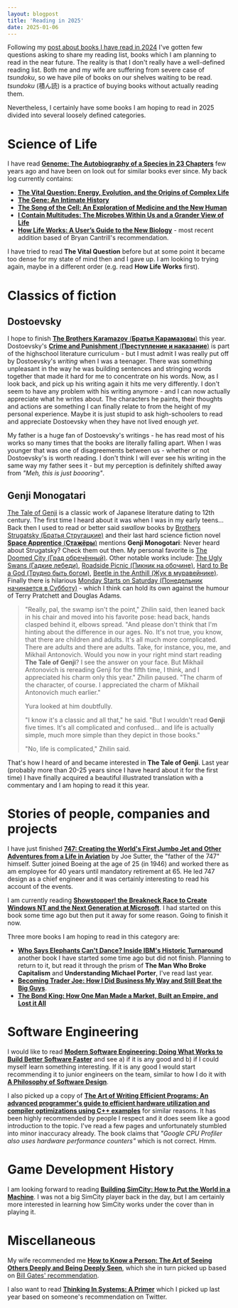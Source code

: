 ```yaml
---
layout: blogpost
title: 'Reading in 2025'
date: 2025-01-06
---
```


Following my [post about books I have read in 2024](/blog/2024/12/26/my-year-in-books.html)
I've gotten few questions asking to share my reading list, books which I am
planning to read in the near future. The reality is that I don't really have
a well-defined reading list. Both me and my wife are suffering from severe
case of _tsundoku_, so we have pile of books on our shelves waiting to be
read. <sidenote><em>tsundoku</em> (積ん読) is a practice of buying
books without actually reading them.</sidenote>

Nevertheless, I certainly have some books I am hoping to read in 2025 divided
into several loosely defined categories.

# Science of Life

I have read [**Genome: The Autobiography of a Species in 23 Chapters**](https://www.goodreads.com/book/show/4591.Genome)
few years ago and have been on look out for similar books ever since. My back
log currently contains:

* [**The Vital Question: Energy, Evolution, and the Origins of Complex Life**](https://www.goodreads.com/book/show/26530386-the-vital-question)
* [**The Gene: An Intimate History**](https://www.goodreads.com/book/show/27276428-the-gene)
* [**The Song of the Cell: An Exploration of Medicine and the New Human**](https://www.goodreads.com/book/show/60321392-the-song-of-the-cell)
* [**I Contain Multitudes: The Microbes Within Us and a Grander View of Life**](https://www.goodreads.com/book/show/27213168-i-contain-multitudes)
* [**How Life Works: A User’s Guide to the New Biology**](https://www.goodreads.com/book/show/123012858-how-life-works) - most recent addition based of Bryan Cantrill's recommendation.

I have tried to read **The Vital Question** before but at some point it became
too dense for my state of mind then and I gave up. I am looking to trying again,
maybe in a different order (e.g. read **How Life Works** first).

# Classics of fiction

## Dostoevsky

I hope to finish [**The Brothers Karamazov** (**Братья Карамазовы**)](https://www.goodreads.com/book/show/4934.The_Brothers_Karamazov)
this year. Dostoevsky's [**Crime and Punishment** (**Преступление и наказание**)](https://www.goodreads.com/book/show/7144.Crime_and_Punishment)
is part of the highschool literature curriculum - but I must admit I was really
put off by Dostoevsky's _writing_ when I was a teenager. There was something
unpleasant in the way he was building sentences and stringing words together
that made it hard for me to concentrate on his words. Now, as I look back,
and pick up his writing again it hits me very differently. I don't seem to have
any problem with his writing anymore - and I can now actually appreciate what
he writes about. The characters he paints, their thoughts and actions are
something I can finally relate to from the height of my personal experience.
Maybe it is just stupid to ask high-schoolers to read and appreciate Dostoevsky
when they have not lived enough _yet_.

My father is a huge fan of Dostoevsky's writings - he has read most of his
works so many times that the books are literally falling apart. When I was
younger that was one of disagreements between us - whether or not Dostoevsky's
is worth reading. I don't think I will ever see his writing in the same way
my father sees it - but my perception is definitely shifted away from _"Meh,
this is just boooring"_.

## Genji Monogatari

[The Tale of Genji](https://en.wikipedia.org/wiki/The_Tale_of_Genji) is a
classic work of Japanese literature dating to 12th century. The first time
I heard about it was when I was in my early teens... Back then I used to read
or better said _swallow_ books by [Brothers Strugatsky (Братья Стругацкие)](https://en.wikipedia.org/wiki/Arkady_and_Boris_Strugatsky) and
their last hard science fiction novel [**Space Apprentice** (**Стажёры**)](https://en.wikipedia.org/wiki/Space_Apprentice)
mentions **Genji Monogotari**: <sidenote>Never heard about Strugatsky? Check them out then. My personal favorite is <a href="https://www.goodreads.com/book/show/27219742-the-doomed-city">The Doomed City (Град обречённый)</a>. Other notable works include: <a href="https://www.goodreads.com/book/show/1255122.The_Ugly_Swans">The Ugly Swans (Гадкие лебеди)</a>, <a href="https://www.goodreads.com/book/show/331256.Roadside_Picnic">Roadside Picnic (Пикник на обочине)</a>, <a href="https://www.goodreads.com/book/show/759517.Hard_to_Be_a_God">Hard to Be a God (Трудно быть богом)</a>, <a href="https://www.goodreads.com/book/show/759514.Beetle_in_the_Anthill">Beetle in the Anthill (Жук в муравейнике)</a>. Finally there is hilarious <a href="https://www.goodreads.com/book/show/18215601-monday-starts-on-saturday">Monday Starts on Saturday (Понедельник начинается в Субботу)</a> - which I think can hold its own against the humour of Terry Pratchett and Douglas Adams.</sidenote>

> "Really, pal, the swamp isn't the point," Zhilin said, then leaned back in his
> chair and moved into his favorite pose: head back, hands clasped behind it,
> elbows spread. "And please don't think that I'm hinting about the difference
> in our ages. No. It's not true, you know, that there are children and adults.
> It's all much more complicated. There are adults and there are adults.
> Take, for instance, you, me, and Mikhail Antonovich. Would you now in your
> right mind start reading **The Tale of Genji**? I see the answer on your face.
> But Mikhail Antonovich is rereading Genji for the fifth time, I think, and
> I appreciated his charm only this year." Zhilin paused. "The charm of the
> character, of course. I appreciated the charm of Mikhail Antonovich much
> earlier."
>
> Yura looked at him doubtfully.
>
> "I know it's a classic and all that," he said. "But I wouldn't read **Genji**
> five times. It's all complicated and confused... and life is actually
> simple, much more simple than they depict in those books."
>
> "No, life is complicated," Zhilin said.

That's how I heard of and became interested in **The Tale of Genji**. Last year
(probably more than 20-25 years since I have heard about it for the first time)
I have finally acquired a beautiful illustrated translation with a commentary
and I am hoping to read it this year.

# Stories of people, companies and projects

I have just finished [**747: Creating the World's First Jumbo Jet and Other Adventures from a Life in Aviation**](https://www.goodreads.com/book/show/1267151.747)
by Joe Sutter, the "father of the 747" himself. Sutter joined Boeing at the age
of 25 (in 1946) and worked there as am employee for 40 years until mandatory
retirement at 65. He led 747 design as a chief engineer and it was certainly
interesting to read his account of the events.

I am currently reading [**Showstopper! the Breakneck Race to Create Windows NT and the Next Generation at Microsoft**](https://www.goodreads.com/book/show/7049142-showstopper-the-breakneck-race-to-create-windows-nt-and-the-next-genera). I had started on this book some time ago but then put it away for some reason. Going to finish it
now.

Three more books I am hoping to read in this category are:

* [**Who Says Elephants Can't Dance? Inside IBM's Historic Turnaround**](https://www.goodreads.com/book/show/603985.Who_Says_Elephants_Can_t_Dance_Inside_IBM_s_Historic_Turnaround) another book I have started some time ago but did not finish. Planning to return to it, but read it through the prism of **The Man Who Broke Capitalism** and **Understanding Michael Porter**, I've read last year.
* [**Becoming Trader Joe: How I Did Business My Way and Still Beat the Big Guys**](https://www.goodreads.com/book/show/55918690-becoming-trader-joe).
* [**The Bond King: How One Man Made a Market, Built an Empire, and Lost it All**](https://www.goodreads.com/book/show/56268989-the-bond-king)

# Software Engineering

I would like to read [**Modern Software Engineering: Doing What Works to Build Better Software Faster**](https://www.goodreads.com/book/show/57345270-modern-software-engineering)
and see a) if it is any good and b) if I could myself learn something
interesting. If it is any good I would start recommending it to
junior engineers on the team, similar to how I do it with [**A Philosophy of Software Design**](https://www.goodreads.com/book/show/39996759-a-philosophy-of-software-design).

I also picked up a copy of [**The Art of Writing Efficient Programs: An advanced programmer's guide to efficient hardware utilization and compiler optimizations using C++ examples**](https://www.goodreads.com/book/show/59095357-the-art-of-writing-efficient-programs)
for similar reasons. It has been highly recommended by people I respect and
it does seem like a good introduction to the topic. <sidenote>I've read a few
pages and unfortunately stumbled into minor inaccuracy already. The book
claims that <em>"Google CPU Profiler also uses hardware performance
counters"</em> which is not correct. Hmm.</sidenote>

# Game Development History

I am looking forward to reading [**Building SimCity: How to Put the World in a Machine**](https://www.goodreads.com/book/show/195367901-building-simcity).
I was not a big SimCity player back in the day, but I am certainly more interested
in learning how SimCity works under the cover than in playing it.

# Miscellaneous

My wife recommended me [**How to Know a Person: The Art of Seeing Others Deeply and Being Deeply Seen**](https://www.goodreads.com/book/show/112974860-how-to-know-a-person),
which she in turn picked up based on [Bill Gates' recommendation](https://www.gatesnotes.com/How-to-Know-a-Person).

I also want to read [**Thinking In Systems: A Primer**](https://www.goodreads.com/book/show/3828902-thinking-in-systems) which
I picked up last year based on someone's recommendation on Twitter.
